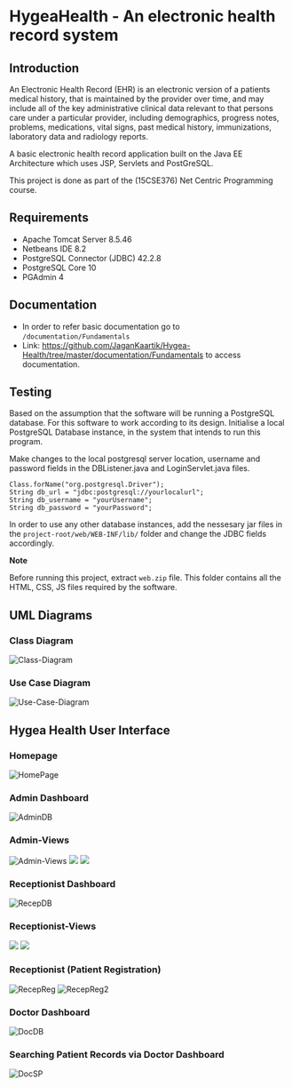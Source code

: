 # HygeaHealth - An electronic health record system

## Introduction

An Electronic Health Record (EHR) is an electronic version of a patients medical history, that is maintained by the 
provider over time, and may include all of the key administrative clinical data relevant to that persons care under
a particular provider, including demographics, progress notes, problems, medications, vital signs, past medical history, immunizations, laboratory data and radiology reports.

A basic electronic health record application built on the Java EE Architecture which uses JSP, Servlets and PostGreSQL.

This project is done as part of the (15CSE376) Net Centric Programming course.

## Requirements

* Apache Tomcat Server 8.5.46
* Netbeans IDE 8.2
* PostgreSQL Connector (JDBC) 42.2.8
* PostgreSQL Core 10
* PGAdmin 4

## Documentation

* In order to refer basic documentation go to  ```/documentation/Fundamentals```
* Link: https://github.com/JaganKaartik/Hygea-Health/tree/master/documentation/Fundamentals to access documentation.

## Testing

Based on the assumption that the software will be running a PostgreSQL database. For this software to work according to its design. Initialise a local PostgreSQL Database instance, in the system that intends to run this program. 

Make changes to the local postgresql server location, username and password fields in the DBListener.java and LoginServlet.java files.

```
Class.forName("org.postgresql.Driver");
String db_url = "jdbc:postgresql://yourlocalurl";
String db_username = "yourUsername";
String db_password = "yourPassword";
```
In order to use any other database instances, add the nessesary jar files in the 
```project-root/web/WEB-INF/lib/```
folder and change the JDBC fields accordingly.

**Note**

Before running this project, extract ```web.zip``` file. This folder contains all the HTML, CSS, JS files required by the software.

## UML Diagrams


### Class Diagram

![Class-Diagram](https://github.com/JaganKaartik/Electronic-Health-Record/blob/master/documentation/Class%20Diagram.jpeg)

### Use Case Diagram

![Use-Case-Diagram](https://github.com/JaganKaartik/Electronic-Health-Record/blob/master/documentation/Use%20Case%20Diagram.jpeg)

## Hygea Health User Interface

### Homepage

![HomePage](https://github.com/JaganKaartik/Electronic-Health-Record/blob/master/UI%20Screen%20Shots/1.%20Homepage.png)
### Admin Dashboard
![AdminDB](https://github.com/JaganKaartik/Electronic-Health-Record/blob/master/UI%20Screen%20Shots/2.%20Admin%20Dashboard.png)

### Admin-Views

![Admin-Views](https://github.com/JaganKaartik/Hygea-Health/blob/master/UI%20Screen%20Shots/3.%20Admin%20(View%20All%20Doctors).png)
![](https://github.com/JaganKaartik/Hygea-Health/blob/master/UI%20Screen%20Shots/3.%20Admin%20(View%20All%20Patients).png)
![](https://github.com/JaganKaartik/Hygea-Health/blob/master/UI%20Screen%20Shots/3.%20Admin%20(View%20Users).png)

### Receptionist Dashboard
![RecepDB](https://github.com/JaganKaartik/Electronic-Health-Record/blob/master/UI%20Screen%20Shots/4.%20Receptionist%20Dashboard.png)

### Receptionist-Views
![](https://github.com/JaganKaartik/Hygea-Health/blob/master/UI%20Screen%20Shots/4.%20View%20Doctor%20Details.png)
![](https://github.com/JaganKaartik/Hygea-Health/blob/master/UI%20Screen%20Shots/4.%20View%20Medical%20Record.png)

### Receptionist (Patient Registration)
![RecepReg](https://github.com/JaganKaartik/Electronic-Health-Record/blob/master/UI%20Screen%20Shots/4.%20Add%20Patient%20Demographics.png)
![RecepReg2](https://github.com/JaganKaartik/Electronic-Health-Record/blob/master/UI%20Screen%20Shots/4.%20Add%20Medical%20Records.png)

### Doctor Dashboard
![DocDB](https://github.com/JaganKaartik/Electronic-Health-Record/blob/master/UI%20Screen%20Shots/5.%20Doctor%20Dashboard.png)

### Searching Patient Records via Doctor Dashboard
![DocSP](https://github.com/JaganKaartik/Electronic-Health-Record/blob/master/UI%20Screen%20Shots/5.%20Doctor%20(Search%20Records).png)


